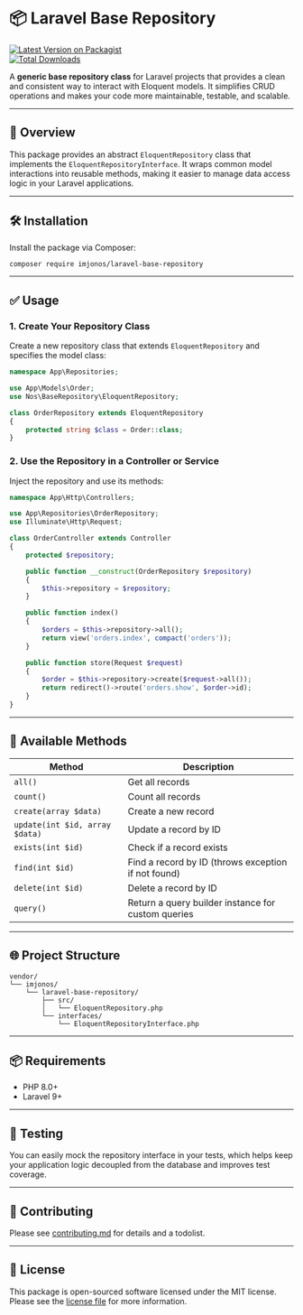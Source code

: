 # 📦 Laravel Base Repository

[![Latest Version on Packagist](https://img.shields.io/packagist/v/imjonos/laravel-base-repository.svg?style=flat-square)](https://packagist.org/packages/imjonos/laravel-base-repository)  
[![Total Downloads](https://img.shields.io/packagist/dt/imjonos/laravel-base-repository.svg?style=flat-square)](https://packagist.org/packages/imjonos/laravel-base-repository)

A **generic base repository class** for Laravel projects that provides a clean and consistent way to interact with Eloquent models. It simplifies CRUD operations and makes your code more maintainable, testable, and scalable.

---

## 🧩 Overview

This package provides an abstract `EloquentRepository` class that implements the `EloquentRepositoryInterface`. It wraps common model interactions into reusable methods, making it easier to manage data access logic in your Laravel applications.

---

## 🛠 Installation

Install the package via Composer:

```bash
composer require imjonos/laravel-base-repository
```

---

## ✅ Usage

### 1. Create Your Repository Class

Create a new repository class that extends `EloquentRepository` and specifies the model class:

```php
namespace App\Repositories;

use App\Models\Order;
use Nos\BaseRepository\EloquentRepository;

class OrderRepository extends EloquentRepository
{
    protected string $class = Order::class;
}
```

### 2. Use the Repository in a Controller or Service

Inject the repository and use its methods:

```php
namespace App\Http\Controllers;

use App\Repositories\OrderRepository;
use Illuminate\Http\Request;

class OrderController extends Controller
{
    protected $repository;

    public function __construct(OrderRepository $repository)
    {
        $this->repository = $repository;
    }

    public function index()
    {
        $orders = $this->repository->all();
        return view('orders.index', compact('orders'));
    }

    public function store(Request $request)
    {
        $order = $this->repository->create($request->all());
        return redirect()->route('orders.show', $order->id);
    }
}
```

---

## 🔧 Available Methods

| Method | Description |
|--------|-------------|
| `all()` | Get all records |
| `count()` | Count all records |
| `create(array $data)` | Create a new record |
| `update(int $id, array $data)` | Update a record by ID |
| `exists(int $id)` | Check if a record exists |
| `find(int $id)` | Find a record by ID (throws exception if not found) |
| `delete(int $id)` | Delete a record by ID |
| `query()` | Return a query builder instance for custom queries |

---

## 🌐 Project Structure

```
vendor/
└── imjonos/
    └── laravel-base-repository/
        ├── src/
        │   └── EloquentRepository.php
        └── interfaces/
            └── EloquentRepositoryInterface.php
```

---

## 📦 Requirements

- PHP 8.0+
- Laravel 9+

---

## 🧪 Testing

You can easily mock the repository interface in your tests, which helps keep your application logic decoupled from the database and improves test coverage.

---

## 🚀 Contributing

Please see [contributing.md](contributing.md) for details and a todolist.

---

## 📝 License

This package is open-sourced software licensed under the MIT license.
Please see the [license file](license.md) for more information.

